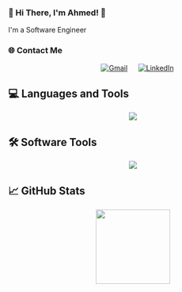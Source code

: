 
### 💫 Hi There, I'm Ahmed! 👋

I'm a Software Engineer

### 🌐 Contact Me

<p align="center">
  &emsp;
  <a href="mailto:ahmedmhgazy1@gmail.com"><img src="https://img.shields.io/badge/Gmail-EA4335?style=flat&logo=gmail&logoColor=white" alt="Gmail"/></a>
  &emsp;
  <a href="https://www.linkedin.com/in/ahmed-mohamed-8aa590265"><img src="https://img.shields.io/badge/LinkedIn-0A66C2?style=flat&logo=linkedin&logoColor=white" alt="LinkedIn"/></a>
</p>

## 💻 Languages and Tools

<p align="center">
  <img src="https://skillicons.dev/icons?i=html,css,js,ts,bootstrap,angular,rxjs,firebase,react,python,php,java,c,cpp,cs,scala,nodejs,express,mysql,docker&perline=8" />
</p>

## 🛠️ Software Tools

<p align="center"> 
	<img src="https://skillicons.dev/icons?i=git,vscode,visualstudio,webstorm,pycharm,postman,photoshop&perline=8" />
</p>

## 📈 GitHub Stats

<p align="center">
  <img height="150em" src="https://github-readme-stats-eight-theta.vercel.app/api/top-langs/?username=ahmedhgazy&theme=react&layout=compact"/>
</p>

